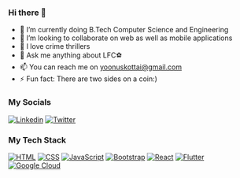 ### Hi there 👋


- 🌱 I’m currently doing B.Tech Computer Science and Engineering
- 👯 I’m looking to collaborate on web as well as mobile applications
- 📕 I love crime thrillers
- 💬 Ask me anything about LFC⚽ 
- 📫 You can reach me on yoonuskottai@gmail.com
- ⚡ Fun fact: There are two sides on a coin:)


### My Socials
[![Linkedin](https://img.shields.io/badge/-LinkedIn-blue?style=flat&logo=Linkedin&logoColor=white)](https://www.linkedin.com/in/muhammad-yoonus/)
[![Twitter](https://img.shields.io/badge/-Twitter-c14438?style=flat&logo=Twitter&logoColor=white)](https://twitter.com/mdyoonus83)



###  My Tech Stack
[![HTML](https://img.shields.io/badge/-HTML-E34F26?style=flat-square&logo=html5&logoColor=white&link=https://github.com/yoonus47/)](https://github.com/yoonus47/)
[![CSS](https://img.shields.io/badge/-CSS-1572B6?style=flat-square&logo=css3&link=https://github.com/yoonus47/)](https://github.com/yoonus47/)
[![JavaScript](https://img.shields.io/badge/-JavaScript-black?style=flat-square&logo=javascript&link=https://github.com/yoonus47/)](https://github.com/yoonus47/)
[![Bootstrap](https://img.shields.io/badge/-Bootstrap-563D7C?style=flat-square&logo=bootstrap&link=https://github.com/yoonus47/)](https://github.com/yoonus47/)
[![React](https://img.shields.io/badge/-React-black?style=flat-square&logo=react&link=https://github.com/yoonus47/)](https://github.com/yoonus47/)
[![Flutter](https://img.shields.io/badge/-Flutter-02569B?style=flat-square&logo=flutter&link=https://github.com/yoonus47/)](https://github.com/yoonus47/)
[![Google Cloud](https://img.shields.io/badge/Google%20Cloud-black?style=flat-square&logo=google-cloud&link=https://github.com/yoonus47/)](https://github.com/yoonus47/)
